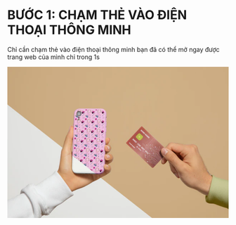 # BƯỚC 1: CHẠM THẺ VÀO ĐIỆN THOẠI THÔNG MINH

Chỉ cần chạm thẻ vào điện thoại thông minh bạn đã có thể mở ngay được trang web của mình chỉ trong 1s

![(Ảnh minh họa tạm thời)](<../../.gitbook/assets/image (4).png>)


